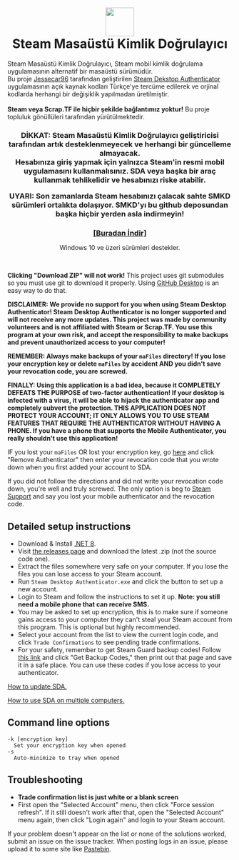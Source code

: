 <h1 align="center">
  <img src="https://raw.githubusercontent.com/Jessecar96/SteamDesktopAuthenticator/master/icon.png" height="64" width="64" />
  <br/>
  Steam Masaüstü Kimlik Doğrulayıcı
</h1>
<p align="">
Steam Masaüstü Kimlik Doğrulayıcı, Steam mobil kimlik doğrulama uygulamasının alternatif bir masaüstü sürümüdür.<br/> Bu proje <a href="https://github.com/Jessecar96" target="_blank">Jessecar96</a> tarafından geliştirilen <a href="https://github.com/Jessecar96/SteamDesktopAuthenticator" target="_blank">Steam Dekstop Authenticator</a> uygulamasının açık kaynak kodları Türkçe'ye tercüme edilerek ve orjinal kodlarda herhangi bir değişiklik yapılmadan üretilmiştir.</br></br>
<b>Steam veya Scrap.TF ile hiçbir şekilde bağlantımız yoktur!</b> Bu proje topluluk gönüllüleri tarafından yürütülmektedir.
</p>
<h3 align="center">
  <p>DİKKAT: Steam Masaüstü Kimlik Doğrulayıcı geliştiricisi tarafından artık desteklenmeyecek ve herhangi bir güncelleme almayacak.</br> Hesabınıza giriş yapmak için yalnızca Steam'in resmi mobil uygulamasını kullanmalısınız. SDA veya başka bir araç kullanmak tehlikelidir ve hesabınızı riske atabilir.</p>
  <p>UYARI: Son zamanlarda Steam hesabınızı çalacak sahte SMKD sürümleri ortalıkta dolaşıyor. SMKD'yı bu github deposundan başka hiçbir yerden asla indirmeyin!</p>
</h3>
<h3 align="center" style="margin-bottom:0">
  <a href="https://github.com/delidolu1adam/Steam_Desktop_Authenticator_Turkish/releases/latest">[Buradan İndir]</a>
</h3>
<p align="center">Windows 10 ve üzeri sürümleri destekler.</p>
<br>

**Clicking "Download ZIP" will not work!** This project uses git submodules so you must use git to download it properly. Using [GitHub Desktop](https://desktop.github.com/) is an easy way to do that.

**DISCLAIMER: We provide no support for you when using Steam Desktop Authenticator! Steam Desktop Authenticator is no longer supported and will not receive any more updates. This project was made by community volunteers and is not affiliated with Steam or Scrap.TF. You use this program at your own risk, and accept the responsibility to make backups and prevent unauthorized access to your computer!**

**REMEMBER: Always make backups of your `maFiles` directory! If you lose your encryption key or delete `maFiles` by accident AND you didn't save your revocation code, you are screwed.**

**FINALLY: Using this application is a bad idea, because it COMPLETELY DEFEATS THE PURPOSE of two-factor authentication! If your desktop is infected with a virus, it will be able to hijack the authenticator app and completely subvert the protection. THIS APPLICATION DOES NOT PROTECT YOUR ACCOUNT; IT ONLY ALLOWS YOU TO USE STEAM FEATURES THAT REQUIRE THE AUTHENTICATOR WITHOUT HAVING A PHONE. If you have a phone that supports the Mobile Authenticator, you really shouldn't use this application!**

IF you lost your `maFiles` OR lost your encryption key, go [here](https://store.steampowered.com/twofactor/manage) and click "Remove Authenticator" then enter your revocation code that you wrote down when you first added your account to SDA.

If you did not follow the directions and did not write your revocation code down, you're well and truly screwed. The only option is beg to [Steam Support](https://support.steampowered.com/) and say you lost your mobile authenticator and the revocation code.

## Detailed setup instructions
- Download & Install [.NET 8](https://dotnet.microsoft.com/en-us/download/dotnet/8.0).
- Visit [the releases page](https://github.com/Jessecar96/SteamDesktopAuthenticator/releases) and download the latest .zip (not the source code one).
- Extract the files somewhere very safe on your computer. If you lose the files you can lose access to your Steam account.
- Run `Steam Desktop Authenticator.exe` and click the button to set up a new account.
- Login to Steam and follow the instructions to set it up. **Note: you still need a mobile phone that can receive SMS.**
- You may be asked to set up encryption, this is to make sure if someone gains access to your computer they can't steal your Steam account from this program. This is optional but highly recommended.
- Select your account from the list to view the current login code, and click `Trade Confirmations` to see pending trade confirmations.
- For your safety, remember to get Steam Guard backup codes! Follow [this link](https://store.steampowered.com/twofactor/manage) and click "Get Backup Codes," then print out that page and save it in a safe place. You can use these codes if you lose access to your authenticator.

[How to update SDA.](https://github.com/Jessecar96/SteamDesktopAuthenticator/wiki/Updating)

[How to use SDA on multiple computers.](https://github.com/Jessecar96/SteamDesktopAuthenticator/wiki/Using-SDA-on-multiple-computers)


## Command line options
```
-k [encryption key]
  Set your encryption key when opened
-s
  Auto-minimize to tray when opened
```

## Troubleshooting
- **Trade confirmation list is just white or a blank screen**
 - First open the "Selected Account" menu, then click "Force session refresh". If it still doesn't work after that, open the "Selected Account" menu again, then click "Login again" and login to your Steam account.

If your problem doesn't appear on the list or none of the solutions worked, submit an issue on the issue tracker. When posting logs in an issue, please upload it to some site like [Pastebin](http://www.pastebin.com).
